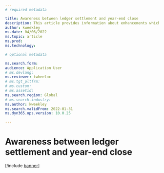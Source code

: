```yaml
---
# required metadata

title: Awareness between ledger settlement and year-end close
description: This article provides information about enhancements which impact ledger settlements and the General ledger year-end close.
author: kweekley
ms.date: 04/06/2022
ms.topic: article
ms.prod: 
ms.technology: 

# optional metadata

ms.search.form:  
audience: Application User
# ms.devlang: 
ms.reviewer: twheeloc
# ms.tgt_pltfrm: 
# ms.custom:
# ms.assetid:
ms.search.region: Global
# ms.search.industry: 
ms.author: kweekley
ms.search.validFrom: 2022-01-31
ms.dyn365.ops.version: 10.0.25

---
```


# Awareness between ledger settlement and year-end close

[!include [banner](../includes/banner.md)]
